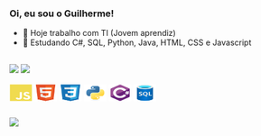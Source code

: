 ### Oi, eu sou o Guilherme!

- 🔭 Hoje trabalho com TI (Jovem aprendiz)
- 🌱 Estudando C#, SQL, Python, Java, HTML, CSS e Javascript

##

<div>
  <img height="180em" src="https://github-readme-stats-mauve-one-50.vercel.app/api?username=GuilhermeNSousa&show_icons=true&theme=gotham" />
  <img height="180em" src="https://github-readme-stats-mauve-one-50.vercel.app/api/top-langs/?username=GuilhermeNSousa&theme=gotham" />  
</div>
<div style="display: inline_block"><br>
  <img align="center" alt="Rafa-Js" height="30" width="40" src="https://raw.githubusercontent.com/devicons/devicon/master/icons/javascript/javascript-plain.svg">
  <img align="center" alt="Rafa-HTML" height="30" width="40" src="https://raw.githubusercontent.com/devicons/devicon/master/icons/html5/html5-original.svg">
  <img align="center" alt="Rafa-CSS" height="30" width="40" src="https://raw.githubusercontent.com/devicons/devicon/master/icons/css3/css3-original.svg">
  <img align="center" alt="Rafa-Python" height="30" width="40" src="https://raw.githubusercontent.com/devicons/devicon/master/icons/python/python-original.svg">
  <img align="center" alt="Rafa-Csharp" height="30" width="40" src="https://raw.githubusercontent.com/devicons/devicon/master/icons/csharp/csharp-original.svg">
  <img align="center" alt="Rafa-Csharp" height="30" width="40" src="https://raw.githubusercontent.com/devicons/devicon/master/icons/azuresqldatabase/azuresqldatabase-original.svg">
</div>

##

<a href="https://www.linkedin.com/in/guilhermenasc/" target="_blank"><img src="https://img.shields.io/badge/-LinkedIn-%230077B5?style=for-the-badge&logo=linkedin&logoColor=white" target="_blank"></a> 

##
